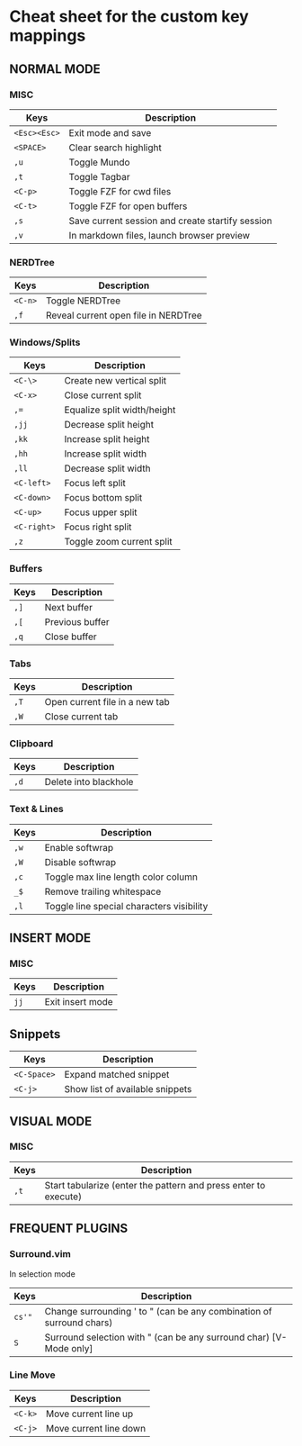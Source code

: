 # Cheat sheet for the custom key mappings

## NORMAL MODE

### MISC

| Keys         | Description                                      |
| ---          | ----------                                       |
| `<Esc><Esc>` | Exit mode and save                               |
| `<SPACE>`    | Clear search highlight                           |
| `,u`         | Toggle Mundo                                     |
| `,t`         | Toggle Tagbar                                    |
| `<C-p>`      | Toggle FZF for cwd files                         |
| `<C-t>`      | Toggle FZF for open buffers                      |
| `,s`         | Save current session and create startify session |
| `,v`         | In markdown files, launch browser preview        |

### NERDTree

| Keys    | Description                          |
| ---     | ----------                           |
| `<C-n>` | Toggle NERDTree                      |
| `,f`    | Reveal current open file in NERDTree |

### Windows/Splits

| Keys        | Description                 |
| ---         | ---                         |
| `<C-\>`     | Create new vertical split   |
| `<C-x>`     | Close current split         |
| `,=`        | Equalize split width/height |
| `,jj`       | Decrease split height       |
| `,kk`       | Increase split height       |
| `,hh`       | Increase split width        |
| `,ll`       | Decrease split width        |
| `<C-left>`  | Focus left split            |
| `<C-down>`  | Focus bottom split          |
| `<C-up>`    | Focus upper split           |
| `<C-right>` | Focus right split           |
| `,z`        | Toggle zoom current split   |

### Buffers

| Keys | Description     |
| ---  | ---             |
| `,]` | Next buffer     |
| `,[` | Previous buffer |
| `,q` | Close buffer    |

### Tabs

| Keys | Description                    |
| ---  | ---                            |
| `,T` | Open current file in a new tab |
| `,W` | Close current tab              |

### Clipboard

| Keys | Description           |
| ---  | ---                   |
| `,d` | Delete into blackhole |

### Text & Lines

| Keys | Description                               |
| ---  | ---                                       |
| `,w` | Enable softwrap                           |
| `,W` | Disable softwrap                          |
| `,c` | Toggle max line length color column       |
| `_$` | Remove trailing whitespace                |
| `,l` | Toggle line special characters visibility |

## INSERT MODE

### MISC

| Keys | Description      |
| ---  | ---              |
| `jj` | Exit insert mode |

## Snippets

| Keys        | Description                     |
| ---         | ---                             |
| `<C-Space>` | Expand matched snippet          |
| `<C-j>`     | Show list of available snippets |

## VISUAL MODE

### MISC

| Keys | Description                                                     |
| ---  | ---                                                             |
| `,t` | Start tabularize (enter the pattern and press enter to execute) |

## FREQUENT PLUGINS

### Surround.vim

In selection mode

| Keys   | Description                                                          |
| ---    | ---                                                                  |
| `cs'"` | Change surrounding ' to " (can be any combination of surround chars) |
| `S`    | Surround selection with " (can be any surround char) [V-Mode only]   |

### Line Move

| Keys    | Description            |
| ---     | ---                    |
| `<C-k>` | Move current line up   |
| `<C-j>` | Move current line down |


